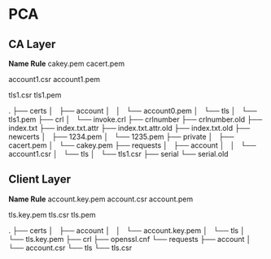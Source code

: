 # PCA

## CA Layer

**Name Rule**
cakey.pem
cacert.pem

account1.csr
account1.pem

tls1.csr
tls1.pem

.
├── certs
│   ├── account
│   │   └── account0.pem
│   └── tls
│       └── tls1.pem
├── crl
│   └── invoke.crl
├── crlnumber
├── crlnumber.old
├── index.txt
├── index.txt.attr
├── index.txt.attr.old
├── index.txt.old
├── newcerts
│   ├── 1234.pem
│   └── 1235.pem
├── private
│   ├── cacert.pem
│   └── cakey.pem
├── requests
│   ├── account
│   │   └── account1.csr
│   └── tls
│       └── tls1.csr
├── serial
└── serial.old

## Client Layer

**Name Rule**
account.key.pem
account.csr
account.pem

tls.key.pem
tls.csr
tls.pem

.
├── certs
│   ├── account
│   │   └── account.key.pem
│   └── tls
│       └── tls.key.pem
├── crl
├── openssl.cnf
└── requests
    ├── account
    │   └── account.csr
    └── tls
        └── tls.csr